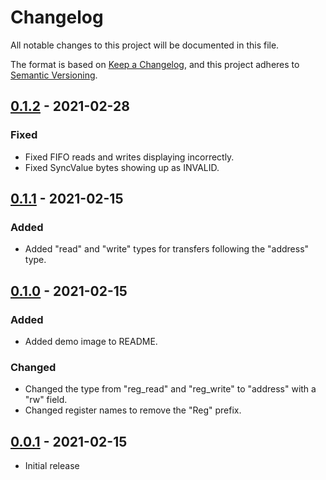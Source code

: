 # Changelog
All notable changes to this project will be documented in this file.

The format is based on [Keep a Changelog](https://keepachangelog.com/en/1.0.0/),
and this project adheres to [Semantic Versioning](https://semver.org/spec/v2.0.0.html).

## [0.1.2] - 2021-02-28
### Fixed
- Fixed FIFO reads and writes displaying incorrectly.
- Fixed SyncValue bytes showing up as INVALID.

## [0.1.1] - 2021-02-15
### Added
- Added "read" and "write" types for transfers following the "address" type.

## [0.1.0] - 2021-02-15
### Added
- Added demo image to README.

### Changed
- Changed the type from "reg_read" and "reg_write" to "address" with a "rw" field.
- Changed register names to remove the "Reg" prefix.

## [0.0.1] - 2021-02-15
- Initial release

[Unreleased]: https://github.com/newAM/saleae_rfm69_decoder/compare/v0.1.2...HEAD
[0.1.2]: https://github.com/newAM/saleae_rfm69_decoder/compare/v0.1.1...v0.1.2
[0.1.1]: https://github.com/newAM/saleae_rfm69_decoder/compare/v0.1.0...v0.1.1
[0.1.0]: https://github.com/newAM/saleae_rfm69_decoder/compare/v0.0.1...v0.1.0
[0.0.1]: https://github.com/newAM/saleae_rfm69_decoder/releases/tag/v0.0.1

